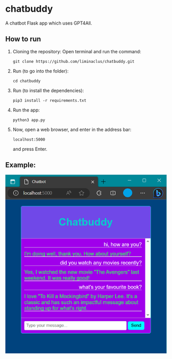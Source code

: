 # chatbuddy
A chatbot Flask app which uses GPT4All.

## How to run

1. Cloning the repository:
   Open terminal and run the command:
   ```
   git clone https://github.com/liminaclus/chatbuddy.git
   ```
2. Run (to go into the folder):
   ```
   cd chatbuddy
   ```
3. Run (to install the dependencies):
   ```
   pip3 install -r requirements.txt
   ```
4. Run the app:
   ```
   python3 app.py
   ```
5. Now, open a web browser, and enter in the address bar:
   ```
   localhost:5000
   ```
   and press Enter.

## Example:

![example](Screenshot.png)
